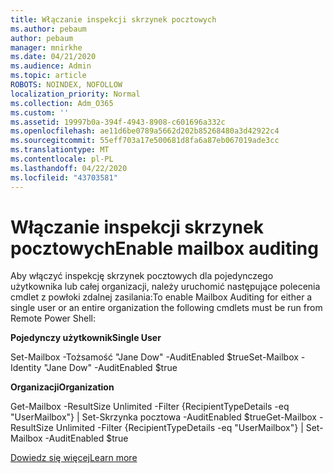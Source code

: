 ```yaml
---
title: Włączanie inspekcji skrzynek pocztowych
ms.author: pebaum
author: pebaum
manager: mnirkhe
ms.date: 04/21/2020
ms.audience: Admin
ms.topic: article
ROBOTS: NOINDEX, NOFOLLOW
localization_priority: Normal
ms.collection: Adm_O365
ms.custom: ''
ms.assetid: 19997b0a-394f-4943-8908-c601696a332c
ms.openlocfilehash: ae11d6be0789a5662d202b85268480a3d42922c4
ms.sourcegitcommit: 55eff703a17e500681d8fa6a87eb067019ade3cc
ms.translationtype: MT
ms.contentlocale: pl-PL
ms.lasthandoff: 04/22/2020
ms.locfileid: "43703581"
---
```

# <a name="enable-mailbox-auditing"></a><span data-ttu-id="75c32-102">Włączanie inspekcji skrzynek pocztowych</span><span class="sxs-lookup"><span data-stu-id="75c32-102">Enable mailbox auditing</span></span>

<span data-ttu-id="75c32-103">Aby włączyć inspekcję skrzynek pocztowych dla pojedynczego użytkownika lub całej organizacji, należy uruchomić następujące polecenia cmdlet z powłoki zdalnej zasilania:</span><span class="sxs-lookup"><span data-stu-id="75c32-103">To enable Mailbox Auditing for either a single user or an entire organization the following cmdlets must be run from Remote Power Shell:</span></span>
  
 <span data-ttu-id="75c32-104">**Pojedynczy użytkownik**</span><span class="sxs-lookup"><span data-stu-id="75c32-104">**Single User**</span></span>
  
<span data-ttu-id="75c32-105">Set-Mailbox -Tożsamość "Jane Dow" -AuditEnabled $true</span><span class="sxs-lookup"><span data-stu-id="75c32-105">Set-Mailbox -Identity "Jane Dow" -AuditEnabled $true</span></span>
  
 <span data-ttu-id="75c32-106">**Organizacji**</span><span class="sxs-lookup"><span data-stu-id="75c32-106">**Organization**</span></span>
  
<span data-ttu-id="75c32-107">Get-Mailbox -ResultSize Unlimited -Filter {RecipientTypeDetails -eq "UserMailbox"} | Set-Skrzynka pocztowa -AuditEnabled $true</span><span class="sxs-lookup"><span data-stu-id="75c32-107">Get-Mailbox -ResultSize Unlimited -Filter {RecipientTypeDetails -eq "UserMailbox"} | Set-Mailbox -AuditEnabled $true</span></span>
  
[<span data-ttu-id="75c32-108">Dowiedz się więcej</span><span class="sxs-lookup"><span data-stu-id="75c32-108">Learn more</span></span>](https://docs.microsoft.com/office365/securitycompliance/enable-mailbox-auditing)
  

